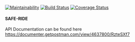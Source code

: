 [![Maintainability](https://api.codeclimate.com/v1/badges/4054ec86a0b01ec43cb2/maintainability)](https://codeclimate.com/github/DrKimpatrick/safe-ride/maintainability)   [![Build Status](https://travis-ci.org/DrKimpatrick/safe-ride.svg?branch=develop)](https://travis-ci.org/DrKimpatrick/safe-ride)     [![Coverage Status](https://coveralls.io/repos/github/DrKimpatrick/safe-ride/badge.svg?branch=develop)](https://coveralls.io/github/DrKimpatrick/safe-ride?branch=develop)    

#### SAFE-RIDE

API Documentation can be found here https://documenter.getpostman.com/view/4637800/RzteSXf7
